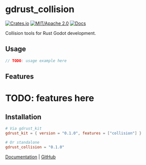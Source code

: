 # gdrust_collision

[![Crates.io](https://img.shields.io/crates/v/gdrust_collision)](https://crates.io/crates/gdrust_collision)
[![MIT/Apache 2.0](https://img.shields.io/badge/license-MIT%2FApache-blue.svg)](LICENSE)
[![Docs](https://docs.rs/gdrust_collision/badge.svg)](https://docs.rs/gdrust_collision)

Collision tools for Rust Godot development.

## Usage

```rust
// TODO: usage example here
```

## Features

# TODO: features here

## Installation

```toml
# Via gdrust_kit
gdrust_kit = { version = "0.1.0", features = ["collision"] }

# Or standalone
gdrust_collision = "0.1.0"
```

[Documentation](https://docs.rs/gdrust_collision) | [GitHub](https://github.com/robotnik-dev/gdrust_kit)